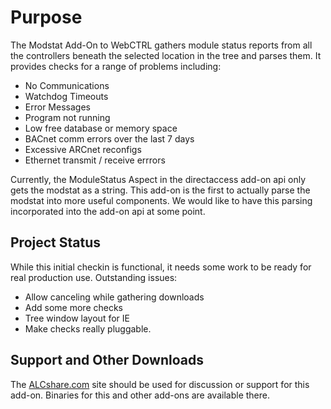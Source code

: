 Purpose
=======

The Modstat Add-On to WebCTRL gathers module status reports from all the controllers beneath
the selected location in the tree and parses them. It provides checks for a range of problems
including:

* No Communications
* Watchdog Timeouts
* Error Messages
* Program not running
* Low free database or memory space
* BACnet comm errors over the last 7 days
* Excessive ARCnet reconfigs
* Ethernet transmit / receive errrors

Currently, the ModuleStatus Aspect in the directaccess add-on api only gets the modstat as a
string. This add-on is the first to actually parse the modstat into more useful components. We
would like to have this parsing incorporated into the add-on api at some point.

Project Status
--------------
While this initial checkin is functional, it needs some work to be ready for real production use.
Outstanding issues:

* Allow canceling while gathering downloads
* Add some more checks
* Tree window layout for IE
* Make checks really pluggable.  

Support and Other Downloads
---------------------------
The [ALCshare.com](http://www.alcshare.com) site should be used for discussion or support for
this add-on. Binaries for this and other add-ons are available there.